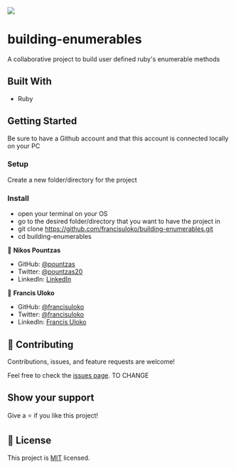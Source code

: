 ![](https://img.shields.io/badge/Microverse-blueviolet)

# building-enumerables
A collaborative project to build user defined ruby's enumerable methods

## Built With

- Ruby

## Getting Started

Be sure to have a Github account and that this account is connected locally on your PC


### Setup

Create a new folder/directory for the project


### Install

- open your terminal on your OS
- go to the desired folder/directory that you want to have the project in
- git clone https://github.com/francisuloko/building-enumerables.git
- cd building-enumerables


👤 **Nikos Pountzas**

- GitHub: [@pountzas](https://github.com/pountzas)
- Twitter: [@pountzas20](https://twitter.com/pountzas20)
- LinkedIn: [LinkedIn](https://www.linkedin.com/in/nikos-pountzas-173ba4a8/)

👤 **Francis Uloko**

- GitHub: [@francisuloko](https://github.com/francisuloko)
- Twitter: [@francisuloko](https://twitter.com/francisuloko)
- LinkedIn: [Francis Uloko](https://www.linkedin.com/in/francisuloko/)

## 🤝 Contributing

Contributions, issues, and feature requests are welcome!

Feel free to check the [issues page](https://pountzas.github.io/Project-4-HTML-CSS-Electronics-Shop-/issues).  TO CHANGE

## Show your support

Give a ⭐️ if you like this project!

## 📝 License

This project is [MIT](MIT.md) licensed.
